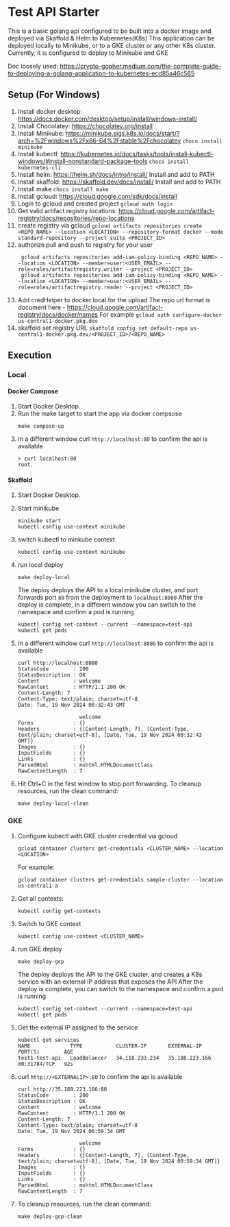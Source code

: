 # Test API Starter
This is a basic golang api configured to be built into a docker image and deployed via Skaffold & Helm to Kubernetes(K8s)
This application can be deployed locally to Minikube, or to a GKE cluster or any other K8s cluster.
Currently, it is configured to deploy to Minikube and GKE

Doc loosely used: https://crypto-gopher.medium.com/the-complete-guide-to-deploying-a-golang-application-to-kubernetes-ecd85a46c565

## Setup (For Windows)
1. Install docker desktop: https://docs.docker.com/desktop/setup/install/windows-install/
1. Install Chocolatey: https://chocolatey.org/install
1. Install Minikube: https://minikube.sigs.k8s.io/docs/start/?arch=%2Fwindows%2Fx86-64%2Fstable%2Fchocolatey
    `choco install minikube`
1. Install kubectl: https://kubernetes.io/docs/tasks/tools/install-kubectl-windows/#install-nonstandard-package-tools
   `choco install kubernetes-cli`
1. Install helm: https://helm.sh/docs/intro/install/
    Install and add to PATH
1. Install skaffold: https://skaffold.dev/docs/install/
   Install and add to PATH
1. Install make
    `choco install make`
1. Install gcloud: https://cloud.google.com/sdk/docs/install
1. Login to gcloud and created project
   `gcloud auth login`
1. Get valid artifact registry locations: https://cloud.google.com/artifact-registry/docs/repositories/repo-locations
1. create registry via gcloud
    `gcloud artifacts repositories create <REPO_NAME> --location <LOCATION> --repository-format docker --mode standard-repository --project suite <PROJECT_ID>`
1. authorize pull and push to registry for your user
   ```
    gcloud artifacts repositories add-iam-policy-binding <REPO_NAME> --location <LOCATION> --member=user:<USER_EMAIL> --role=roles/artifactregistry.writer --project <PROJECT_ID>
    gcloud artifacts repositories add-iam-policy-binding <REPO_NAME> --location <LOCATION> --member=user:<USER_EMAIL> --role=roles/artifactregistry.reader --project <PROJECT_ID>

   ```
1. Add credHelper to docker local for the upload
    The repo url format is document here - https://cloud.google.com/artifact-registry/docs/docker/names
    For example 
   `gcloud auth configure-docker us-central1-docker.pkg.dev`
1. skaffold set registry URL
    `skaffold config set default-repo us-central1-docker.pkg.dev/<PROJECT_ID>/<REPO_NAME>`

## Execution
### Local 
#### Docker Compose
1. Start Docker Desktop.
1. Run the make target to start the app via docker compsose
    ```
   make compose-up
   ```
1. In a different window curl `http://localhost:80` to confirm the api is available
    ```
   > curl localhost:80
    root.
   ```

#### Skaffold
1. Start Docker Desktop. 
1. Start minikube
    ```
    minikube start
   kubectl config use-context minikube
   ```
1. switch kubectl to minkube context
    ```
    kubectl config use-context minikube
   ```
1. run local deploy
    ```
   make deploy-local
   ```
   The deploy deploys the API to a local minikube cluster, and port forwards port `80` from the deployment to `localhost:8080`
   After the deploy is complete, in a different window you can switch to the namespace and confirm a pod is running
    ```
   kubectl config set-context --current --namespace=test-api
   kubectl get pods
   ```

1. In a different window curl `http://localhost:8080` to confirm the api is available
    ```
    curl http://localhost:8080
    StatusCode        : 200
    StatusDescription : OK
    Content           : welcome
    RawContent        : HTTP/1.1 200 OK
    Content-Length: 7
    Content-Type: text/plain; charset=utf-8
    Date: Tue, 19 Nov 2024 00:32:43 GMT
    
                        welcome
    Forms             : {}
    Headers           : {[Content-Length, 7], [Content-Type, text/plain; charset=utf-8], [Date, Tue, 19 Nov 2024 00:32:43
    GMT]}
    Images            : {}
    InputFields       : {}
    Links             : {}
    ParsedHtml        : mshtml.HTMLDocumentClass
    RawContentLength  : 7
   ```
1. Hit Ctrl+C in the first window to stop port forwarding. To cleanup resources, run the clean command:
     ```
   make deploy-local-clean
   ```
### GKE
1. Configure kubectl with GKE cluster credential via gcloud
    ```
    gcloud container clusters get-credentials <CLUSTER_NAME> --location <LOCATION>
    ```
    For example:
    ```
    gcloud container clusters get-credentials sample-cluster --location us-central1-a
    ```
1. Get all contexts:
    ```
    kubectl config get-contexts
   ```
1. Switch to GKE context
    ```
   kubectl config use-context <CLUSTER_NAME>
   ```
1. run GKE deploy
     ```
    make deploy-gcp
    ```
    The deploy deploys the API to the GKE cluster, and creates a K8s service with an external IP address that exposes the API
    After the deploy is complete, you can switch to the namespace and confirm a pod is running
      ```
     kubectl config set-context --current --namespace=test-api
     kubectl get pods
     ```
1. Get the external IP assigned to the service
    ```
    kubectl get services
    NAME             TYPE           CLUSTER-IP       EXTERNAL-IP      PORT(S)        AGE
    test1-test-api   LoadBalancer   34.118.233.234   35.188.223.166   80:31784/TCP   92s
    
    ```
1. curl `http://<EXTERNALIP>:80` to confirm the api is available
    ```
    curl http://35.188.223.166:80
    StatusCode        : 200
    StatusDescription : OK
    Content           : welcome
    RawContent        : HTTP/1.1 200 OK
    Content-Length: 7
    Content-Type: text/plain; charset=utf-8
    Date: Tue, 19 Nov 2024 00:59:34 GMT
    
                        welcome
    Forms             : {}
    Headers           : {[Content-Length, 7], [Content-Type, text/plain; charset=utf-8], [Date, Tue, 19 Nov 2024 00:59:34 GMT]}
    Images            : {}
    InputFields       : {}
    Links             : {}
    ParsedHtml        : mshtml.HTMLDocumentClass
    RawContentLength  : 7
   ```
1. To cleanup resources, run the clean command:
     ```
   make deploy-gcp-clean
   ```